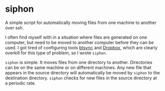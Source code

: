 # siphon
A simple script for automatically moving files from one machine to another over ssh.

I often find myself with in a situation where files are generated on one computer, 
but need to be moved to another computer before they can be used. I got tired of 
configuring tools [btsync](https://www.getsync.com/) and [Dropbox](https://www.dropbox.com/), which are clearly overkill for this type of 
problem, so I wrote `siphon`. 
  
`siphon` is simple. It moves files from one directory to another. Directories 
can be on the same machine or on different machines. Any new file that appears in the source directory will 
automatically be moved by `siphon` to the destination directory. `siphon` checks 
for new files in the source directory at a periodic rate.
